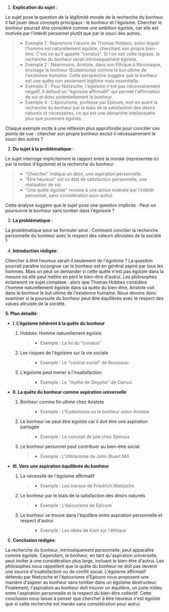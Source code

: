 1. **Explication du sujet** :

Le sujet pose la question de la légitimité morale de la recherche du bonheur. Il fait jouer deux concepts principaux : le bonheur et l'égoïsme. Chercher le bonheur pourrait être considéré comme une ambition égoïste, car elle est motivée par l'intérêt personnel plutôt que par le souci des autres.

> - Exemple 1 : Reprenons l'œuvre de Thomas Hobbes, selon lequel l'homme est naturellement égoïste, cherchant son propre bien-être. C'est ce qu'il appelle "conatus". Si l'on suit cette logique, la recherche du bonheur serait intrinsèquement égoïste.
> - Exemple 2 : Néanmoins, Aristote, dans son Éthique à Nicomaque, envisage le bonheur (Eudaimonia) comme le but ultime de l'existence humaine. Cette perspective suggère que le bonheur est une quête non seulement légitime mais essentielle.
> - Exemple 3 : Pour Nietzsche, l'égoïsme n'est pas nécessairement négatif. Il défend un "égoïsme affirmatif" qui permet l'affirmation de soi et donc potentiellement le bonheur.
> - Exemple 4 : L'épicurisme, professe par Epicure, met en avant la recherche du bonheur par le biais de la satisfaction des désirs naturels et nécessaires, ce qui est une démarche intellectuelle plus que purement égoïste.

Chaque exemple incite à une réflexion plus approfondie pour concilier ces points de vue : chercher son propre bonheur exclut-il nécessairement le souci des autres ? 

2. **Du sujet à la problématique** :

Le sujet interroge implicitement le rapport entre la morale (représentée ici par la notion d'égoïsme) et la recherche du bonheur. 

> - "Chercher" indique un désir, une aspiration personnelle. 
> - "Être heureux" est un état de satisfaction personnelle, une réalisation de soi. 
> - "Une quête égoïste" renvoie à une action motivée par l'intérêt personnel, sans considération pour autrui. 

Cette analyse suggère que le sujet pose une question implicite : Peut-on poursuivre le bonheur sans tomber dans l'égoïsme ? 

3. **La problématique** :

La problématique peut se formuler ainsi : Comment concilier la recherche personnelle du bonheur avec le respect des valeurs altruistes de la société ?

4. **Introduction rédigée**: 

Chercher à être heureux serait-il seulement de l'égoïsme ? La question pourrait paraître incongrue car le bonheur est en général aspiré par tous les hommes. Mais on peut se demander si cette quête n'est pas égoïste dans la mesure où elle peut mettre en péril le bien-être d'autrui. Les philosophes éclaireront ce sujet complexe : alors que Thomas Hobbes considère l'homme naturellement égoïste dans sa quête du bien-être, Aristote voit dans le bonheur le but ultime de l'existence humaine. Nous devons donc examiner si la poursuite du bonheur peut être équilibrée avec le respect des values altruiste de la société.

**5. Plan détaillé**:

* **I. L’égoïsme inhérent à la quête du bonheur**

    1. Hobbes: Homme naturellement égoïste
          > - Exemple : La loi du "conatus"
    
    2. Les risques de l'égoïsme sur la vie sociale
          > - Exemple : Le "contrat social" de Rousseau

    3. L'égoïsme peut mener à l'insatisfaction
          > - Exemple : Le "mythe de Sisyphe" de Camus

* **II. La quête du bonheur comme aspiration universelle**

    1. Bonheur comme fin ultime chez Aristote
          > - Exemple : L'Eudaimonia ou le bonheur selon Aristote
    
    2. Le bonheur ne peut être égoïste car il doit être une aspiration partagée
          > - Exemple : Le concept de joie chez Spinoza

    3. Le bonheur personnel peut contribuer au bien-être social
          > - Exemple : L'Utilitarisme de John Stuart Mill

* **III. Vers une aspiration équilibrée du bonheur**

    1. La nécessité de l'égoïsme affirmatif
          > - Exemple : Les travaux de Friedrich Nietzsche 
    
    2. Le bonheur par le biais de la satisfaction des désirs naturels
          > - Exemple : L'épicurisme de Epicure

    3. Le bonheur se trouve dans l'équilibre entre aspiration personnelle et respect d'autrui
          > - Exemple : Les idées de Kant sur l'éthique

6. **Conclusion rédigée**: 

La recherche du bonheur, intrinsèquement personnelle, peut apparaître comme égoïste. Cependant, le bonheur, en tant qu'aspiration universelle, peut inviter à une considération plus large, incluant le bien-être d'autrui. Les philosophes nous rappellent que la quête du bonheur ne doit pas devenir une source d'insatisfaction ou de conflit social. L'égoïsme affirmatif défendu par Nietzsche et l'épicurisme d'Epicure nous proposent une manière d'aspirer au bonheur sans tomber dans un égoïsme destructeur. Finalement, l'aspiration au bonheur doit trouver un équilibre, un juste milieu entre l'aspiration personnelle et le respect du bien-être collectif. Cette conclusion nous laisse à penser que chercher à être heureux n'est égoïste que si cette recherche est menée sans considération pour autrui.
